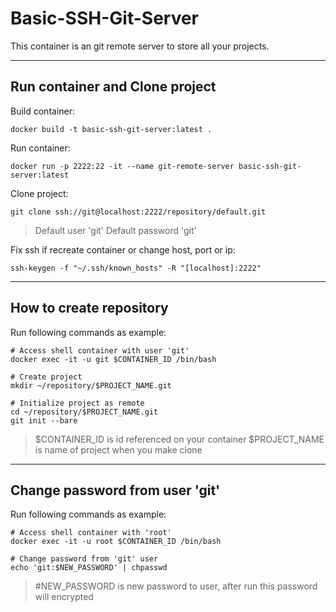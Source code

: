 # Basic-SSH-Git-Server

This container is an git remote server to store all your projects.

---
## Run container and Clone project

Build container:
```
docker build -t basic-ssh-git-server:latest .
```

Run container:
```
docker run -p 2222:22 -it --name git-remote-server basic-ssh-git-server:latest
```

Clone project:
```
git clone ssh://git@localhost:2222/repository/default.git
```
> Default user 'git'
> Default password 'git'


Fix ssh if recreate container or change host, port or ip:
```
ssh-keygen -f "~/.ssh/known_hosts" -R "[localhost]:2222"
```

---
## How to create repository

Run following commands as example:
```
# Access shell container with user 'git'
docker exec -it -u git $CONTAINER_ID /bin/bash

# Create project
mkdir ~/repository/$PROJECT_NAME.git

# Initialize project as remote
cd ~/repository/$PROJECT_NAME.git
git init --bare
```
> $CONTAINER_ID is id referenced on your container
> $PROJECT_NAME is name of project when you make clone

---
## Change password from user 'git'

Run following commands as example:
```
# Access shell container with 'root'
docker exec -it -u root $CONTAINER_ID /bin/bash

# Change password from 'git' user
echo 'git:$NEW_PASSWORD' | chpasswd
```
> #NEW_PASSWORD is new password to user, after run this password will encrypted